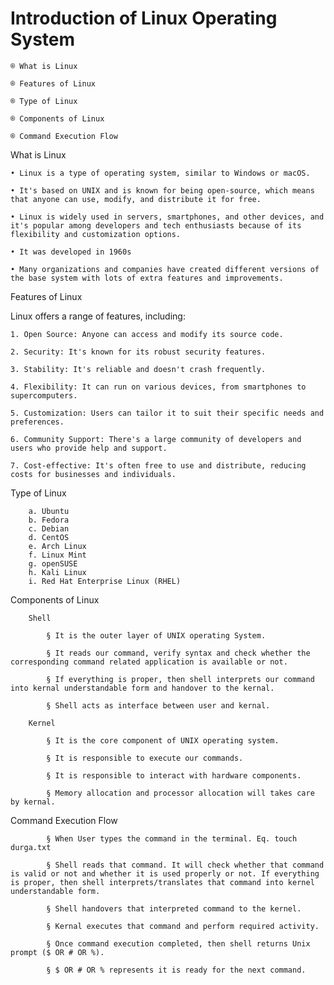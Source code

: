 # Introduction of Linux Operating System

	® What is Linux

	® Features of Linux
 
	® Type of Linux

	® Components of Linux

	® Command Execution Flow



What is Linux

	• Linux is a type of operating system, similar to Windows or macOS. 

	• It's based on UNIX and is known for being open-source, which means that anyone can use, modify, and distribute it for free.

	• Linux is widely used in servers, smartphones, and other devices, and it's popular among developers and tech enthusiasts because of its flexibility and customization options.

	• It was developed in 1960s

	• Many organizations and companies have created different versions of the base system with lots of extra features and improvements.

Features of Linux

Linux offers a range of features, including:

	1. Open Source: Anyone can access and modify its source code.
	
	2. Security: It's known for its robust security features.
	
	3. Stability: It's reliable and doesn't crash frequently.
	
	4. Flexibility: It can run on various devices, from smartphones to supercomputers.
	
	5. Customization: Users can tailor it to suit their specific needs and preferences.
	
	6. Community Support: There's a large community of developers and users who provide help and support.
	
	7. Cost-effective: It's often free to use and distribute, reducing costs for businesses and individuals.


Type of Linux
	
		a. Ubuntu
		b. Fedora
		c. Debian
		d. CentOS
		e. Arch Linux
		f. Linux Mint
		g. openSUSE
		h. Kali Linux
		i. Red Hat Enterprise Linux (RHEL)


Components of Linux


		


		Shell 
		
			§ It is the outer layer of UNIX operating System. 
		
			§ It reads our command, verify syntax and check whether the corresponding command related application is available or not. 
		
			§ If everything is proper, then shell interprets our command into kernal understandable form and handover to the kernal. 
		
			§ Shell acts as interface between user and kernal. 
		
		Kernel
		
			§ It is the core component of UNIX operating system. 
		
			§ It is responsible to execute our commands. 
		
			§ It is responsible to interact with hardware components. 
		
			§ Memory allocation and processor allocation will takes care by kernal. 
	
	
	
Command Execution Flow


				

			§ When User types the command in the terminal. Eq. touch durga.txt 
		
			§ Shell reads that command. It will check whether that command is valid or not and whether it is used properly or not. If everything is proper, then shell interprets/translates that command into kernel understandable form. 
		
			§ Shell handovers that interpreted command to the kernel. 
		
			§ Kernal executes that command and perform required activity. 
		
			§ Once command execution completed, then shell returns Unix prompt ($ OR # OR %). 
		
			§ $ OR # OR % represents it is ready for the next command.
















